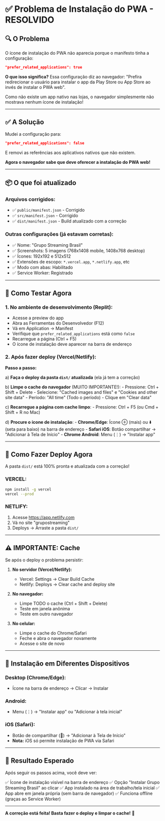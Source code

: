 # ✅ Problema de Instalação do PWA - RESOLVIDO

## 🔍 O Problema

O ícone de instalação do PWA não aparecia porque o manifesto tinha a configuração:

```json
"prefer_related_applications": true
```

**O que isso significa?**
Essa configuração diz ao navegador: "Prefira redirecionar o usuário para instalar o app da Play Store ou App Store ao invés de instalar o PWA web".

Como não existe um app nativo nas lojas, o navegador simplesmente não mostrava nenhum ícone de instalação!

---

## ✅ A Solução

Mudei a configuração para:

```json
"prefer_related_applications": false
```

E removi as referências aos aplicativos nativos que não existem.

**Agora o navegador sabe que deve oferecer a instalação do PWA web!**

---

## 📦 O que foi atualizado

### Arquivos corrigidos:
- ✅ `public/manifest.json` - Corrigido
- ✅ `src/manifest.json` - Corrigido  
- ✅ `dist/manifest.json` - Build atualizado com a correção

### Outras configurações (já estavam corretas):
- ✅ Nome: "Grupo Streaming Brasil"
- ✅ Screenshots: 5 imagens (768x1408 mobile, 1408x768 desktop)
- ✅ Ícones: 192x192 e 512x512
- ✅ Extensões de escopo: `*.vercel.app`, `*.netlify.app`, etc
- ✅ Modo com abas: Habilitado
- ✅ Service Worker: Registrado

---

## 🚀 Como Testar Agora

### 1. **No ambiente de desenvolvimento (Replit):**
   - Acesse a preview do app
   - Abra as Ferramentas do Desenvolvedor (F12)
   - Vá em Application → Manifest
   - Verifique que `prefer_related_applications` está como `false`
   - Recarregue a página (Ctrl + F5)
   - O ícone de instalação deve aparecer na barra de endereço

### 2. **Após fazer deploy (Vercel/Netlify):**
   
   **Passo a passo:**
   
   a) **Faça o deploy da pasta `dist/` atualizada** (ela já tem a correção)
   
   b) **Limpe o cache do navegador** (MUITO IMPORTANTE!):
      - Pressione: Ctrl + Shift + Delete
      - Selecione: "Cached images and files" e "Cookies and other site data"
      - Período: "All time" (Todo o período)
      - Clique em "Clear data"
   
   c) **Recarregue a página com cache limpo**:
      - Pressione: Ctrl + F5 (ou Cmd + Shift + R no Mac)
   
   d) **Procure o ícone de instalação**:
      - **Chrome/Edge**: Ícone ⊕ (mais) ou ⬇️ (seta para baixo) na barra de endereço
      - **Safari iOS**: Botão compartilhar → "Adicionar à Tela de Início"
      - **Chrome Android**: Menu (⋮) → "Instalar app"

---

## 🎯 Como Fazer Deploy Agora

A pasta `dist/` está 100% pronta e atualizada com a correção!

### **VERCEL:**
```bash
npm install -g vercel
vercel --prod
```

### **NETLIFY:**
1. Acesse https://app.netlify.com
2. Vá no site "grupostreaming"
3. Deploys → Arraste a pasta `dist/`

---

## ⚠️ IMPORTANTE: Cache

Se após o deploy o problema persistir:

1. **No servidor (Vercel/Netlify):**
   - Vercel: Settings → Clear Build Cache
   - Netlify: Deploys → Clear cache and deploy site

2. **No navegador:**
   - Limpe TODO o cache (Ctrl + Shift + Delete)
   - Teste em janela anônima
   - Teste em outro navegador

3. **No celular:**
   - Limpe o cache do Chrome/Safari
   - Feche e abra o navegador novamente
   - Acesse o site de novo

---

## 📱 Instalação em Diferentes Dispositivos

### **Desktop (Chrome/Edge):**
- Ícone na barra de endereço → Clicar → Instalar

### **Android:**
- Menu (⋮) → "Instalar app" ou "Adicionar à tela inicial"

### **iOS (Safari):**
- Botão de compartilhar (🔗) → "Adicionar à Tela de Início"
- **Nota:** iOS só permite instalação de PWA via Safari

---

## 🎉 Resultado Esperado

Após seguir os passos acima, você deve ver:

✅ Ícone de instalação visível na barra de endereço
✅ Opção "Instalar Grupo Streaming Brasil" ao clicar
✅ App instalado na área de trabalho/tela inicial
✅ App abre em janela própria (sem barra de navegador)
✅ Funciona offline (graças ao Service Worker)

---

**A correção está feita! Basta fazer o deploy e limpar o cache!** 🚀
